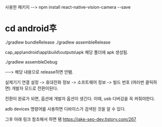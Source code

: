 사용한 패키지 -->
npm install react-native-vision-camera --save

# cd android후 
./gradlew bundleRelease
./gradlew assembleRelease

cap_app\android\app\build\outputs\apk
해당 폴더에 apk 생성됨.


./gradlew assembleDebug


---> 해당 내용으로 release하면 안됌.

실제기기 연결
설정 -> 휴대전화 정보 -> 소프트웨어 정보 -> 빌드 번호 (여러번 클릭하면) 개발자 모드로 전환이된다.

전환이 완료가 되면, 옵션에 개발자 옵션이 생긴다. 이때, usb 디버깅을 꼭 켜줘야한다.


<!--이제 안드로이드 Sdk 폴더에서 platform-tools 를 찾아내서 터미널에서 이 폴더로 들어가준다.-->


adb devices 명령어를 사용하면 디바이스가 검색된 것을 알 수 있다.

그후 아래 링크 참조해서 하면 됌
https://jake-seo-dev.tistory.com/267

<!-- ./gradlew bundleRelease -->
